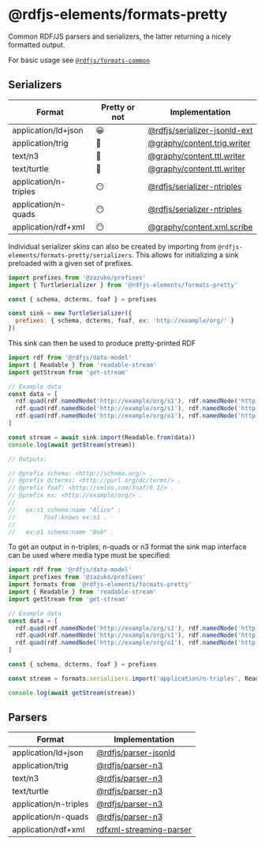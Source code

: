 # @rdfjs-elements/formats-pretty

Common RDF/JS parsers and serializers, the latter returning a nicely formatted output.

For basic usage see [`@rdfjs/formats-common`](https://npm.im/@rdfjs/formats-common)

## Serializers

| Format | Pretty or not | Implementation |
| -- | -- | -- |
| application/ld+json | 😀 | [@rdfjs/serializer-jsonld-ext](https://npm.im/@rdfjs/serializer-jsonld-ext) |
| application/trig | 🤩 | [@graphy/content.trig.writer](https://npm.im/@graphy/content.trig.writer) | 
| text/n3 | 🤩 | [@graphy/content.ttl.writer](https://npm.im/@graphy/content.ttl.writer) | 
| text/turtle | 🤩 | [@graphy/content.ttl.writer](https://npm.im/@graphy/content.ttl.writer) | 
| application/n-triples | 😶 | [@rdfjs/serializer-ntriples](https://npm.im/@rdfjs/serializer-ntriples) | 
| application/n-quads | 😶 | [@rdfjs/serializer-ntriples](https://npm.im/@rdfjs/serializer-ntriples) | 
| application/rdf+xml | 😶 | [@graphy/content.xml.scribe](https://npm.im/@graphy/content.xml.scribe) |

Individual serializer skins can also be created by importing from `@rdfjs-elements/formats-pretty/serializers`. This 
allows for initializing a sink preloaded with a given set of prefixes.

```js
import prefixes from '@zazuko/prefixes'
import { TurtleSerializer } from '@rdfjs-elements/formats-pretty'

const { schema, dcterms, foaf } = prefixes

const sink = new TurtleSerializer({
  prefixes: { schema, dcterms, foaf, ex: 'http://example/org/' }
})
```

This sink can then be used to produce pretty-printed RDF

```js
import rdf from '@rdfjs/data-model'
import { Readable } from 'readable-stream'
import getStream from 'get-stream'

// Example data
const data = [
  rdf.quad(rdf.namedNode('http://example/org/s1'), rdf.namedNode('http://schema.org/name'), rdf.literal('Alice')),
  rdf.quad(rdf.namedNode('http://example/org/s1'), rdf.namedNode('http://xmlns.com/foaf/0.1/knows'), rdf.namedNode('http://example/org/o1')),
  rdf.quad(rdf.namedNode('http://example/org/o1'), rdf.namedNode('http://schema.org/name'), rdf.literal('Bob'))
]

const stream = await sink.import(Readable.from(data))
console.log(await getStream(stream))

// Outputs:

// @prefix schema: <http://schema.org/> .
// @prefix dcterms: <http://purl.org/dc/terms/> .
// @prefix foaf: <http://xmlns.com/foaf/0.1/> .
// @prefix ex: <http://example/org/> .
//
//   ex:s1 schema:name "Alice" ;
//        foaf:knows ex:o1 .
//
//   ex:o1 schema:name "Bob" .

```

To get an output in n-triples, n-quads or n3 format the sink map interface can be used where media type must be specified:

```js
import rdf from '@rdfjs/data-model'
import prefixes from '@zazuko/prefixes'
import formats from '@rdfjs-elements/formats-pretty'
import { Readable } from 'readable-stream'
import getStream from 'get-stream'

// Example data
const data = [
  rdf.quad(rdf.namedNode('http://example/org/s1'), rdf.namedNode('http://schema.org/name'), rdf.literal('Alice')),
  rdf.quad(rdf.namedNode('http://example/org/s1'), rdf.namedNode('http://xmlns.com/foaf/0.1/knows'), rdf.namedNode('http://example/org/o1')),
  rdf.quad(rdf.namedNode('http://example/org/o1'), rdf.namedNode('http://schema.org/name'), rdf.literal('Bob'))
]

const { schema, dcterms, foaf } = prefixes

const stream = formats.serialisers.import('application/n-triples', Readable.from(data), { schema, dcterms, foaf, ex:'http://example/org/' })

console.log(await getStream(stream))
```

## Parsers

| Format | Implementation |
| -- | -- |
| application/ld+json | [@rdfjs/parser-jsonld](https://npm.im/@rdfjs/parser-jsonld) |
| application/trig | [@rdfjs/parser-n3](https://npm.im/@rdfjs/parser-n3) | 
| text/n3 | [@rdfjs/parser-n3](https://npm.im/@rdfjs/parser-n3) | 
| text/turtle | [@rdfjs/parser-n3](https://npm.im/@rdfjs/parser-n3) | 
| application/n-triples | [@rdfjs/parser-n3](https://npm.im/@rdfjs/parser-n3) | 
| application/n-quads | [@rdfjs/parser-n3](https://npm.im/@rdfjs/parser-n3) | 
| application/rdf+xml | [rdfxml-streaming-parser](https://npm.im/rdfxml-streaming-parser) |
